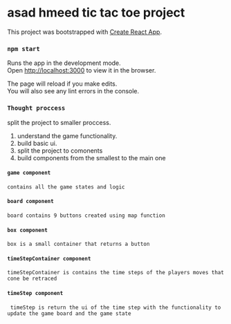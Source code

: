 # asad hmeed tic tac toe project

This project was bootstrapped with [Create React App](https://github.com/facebook/create-react-app).



### `npm start`

Runs the app in the development mode.\
Open [http://localhost:3000](http://localhost:3000) to view it in the browser.

The page will reload if you make edits.\
You will also see any lint errors in the console.

### `Thought proccess`
split the project to smaller proccess.

   1. understand the game functionality.
   2. build basic ui. 
   3. split the project to comonents
   4. build components from the smallest to the main one 

#### `game component`
    contains all the game states and logic 
#### `board component`
    board contains 9 buttons created using map function
#### `box component`
    box is a small container that returns a button 
#### `timeStepContainer component`
    timeStepContainer is contains the time steps of the players moves that cone be retraced
#### `timeStep component`
     timeStep is return the ui of the time step with the functionality to update the game board and the game state
    
    
    
